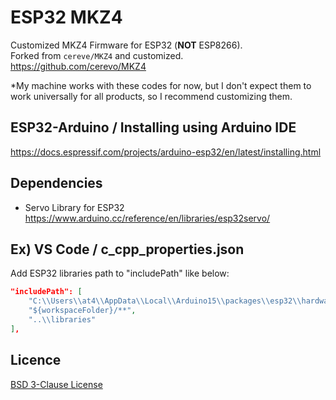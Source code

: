 # ESP32 MKZ4
Customized MKZ4 Firmware for ESP32 (**NOT** ESP8266).  
Forked from `cereve/MKZ4` and customized.  
https://github.com/cerevo/MKZ4

*My machine works with these codes for now, but I don't expect them to work universally for all products, so I recommend customizing them.


## ESP32-Arduino / Installing using Arduino IDE

https://docs.espressif.com/projects/arduino-esp32/en/latest/installing.html


## Dependencies

- Servo Library for ESP32
https://www.arduino.cc/reference/en/libraries/esp32servo/


## Ex) VS Code / c_cpp_properties.json

Add ESP32 libraries path to "includePath" like below:

```.vscode/c_cpp_properties.json
"includePath": [
    "C:\\Users\\at4\\AppData\\Local\\Arduino15\\packages\\esp32\\hardware\\esp32\\2.0.2\\libraries",
    "${workspaceFolder}/**",
    "..\\libraries"
],
```


## Licence

[BSD 3-Clause License](https://opensource.org/licenses/BSD-3-Clause)